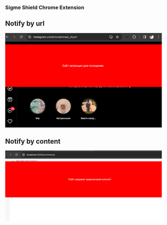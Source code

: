 ### Sigme Shield Chrome Extension

## Notify by url
![img_1.png](img_1.png)

## Notify by content
![img_2.png](img_2.png)